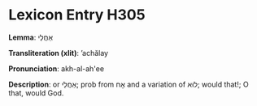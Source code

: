 # Lexicon Entry H305

**Lemma**: אַחֲלַי

**Transliteration (xlit)**: ʼachălay

**Pronunciation**: akh-al-ah'ee

**Description**:
or אַחֲלֵי; prob from אָח and a variation of לוּא; would that!; O that, would God.
